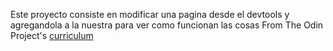 Este proyecto consiste en modificar una pagina desde el devtools y agregandola a la nuestra para ver como funcionan las cosas
From The Odin Project's [curriculum](http://www.theodinproject.com/courses/web-development-101/lessons/html-css)
